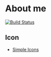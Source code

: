 # About me

[![Build Status](https://travis-ci.org/operando/AboutMe.svg?branch=master)](https://travis-ci.org/operando/AboutMe)

## Icon

* [Simple Icons](https://simpleicons.org/)